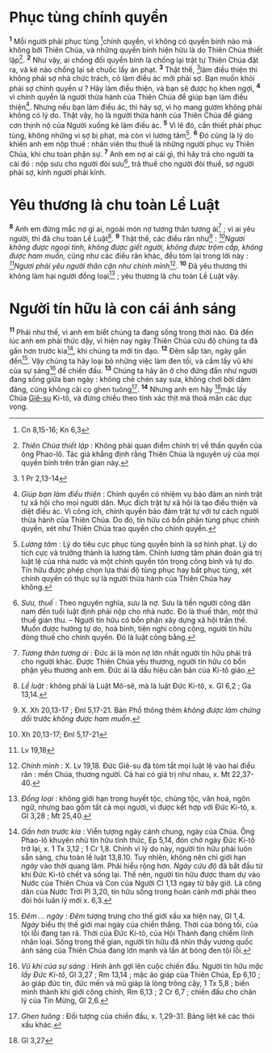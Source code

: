 # Phục tùng chính quyền
<sup><b>1</b></sup> Mỗi người phải phục tùng [^1@-f87dec41-a1d0-4b8a-b5e3-17a513e6a95f]chính quyền, vì không có quyền bính nào mà không bởi Thiên Chúa, và những quyền bính hiện hữu là do Thiên Chúa thiết lập[^1-f87dec41-a1d0-4b8a-b5e3-17a513e6a95f]. <sup><b>2</b></sup> Như vậy, ai chống đối quyền bính là chống lại trật tự Thiên Chúa đặt ra, và kẻ nào chống lại sẽ chuốc lấy án phạt. <sup><b>3</b></sup> Thật thế, [^2@-f87dec41-a1d0-4b8a-b5e3-17a513e6a95f]làm điều thiện thì không phải sợ nhà chức trách, có làm điều ác mới phải sợ. Bạn muốn khỏi phải sợ chính quyền ư ? Hãy làm điều thiện, và bạn sẽ được họ khen ngợi, <sup><b>4</b></sup> vì chính quyền là người thừa hành của Thiên Chúa để giúp bạn làm điều thiện[^2-f87dec41-a1d0-4b8a-b5e3-17a513e6a95f]. Nhưng nếu bạn làm điều ác, thì hãy sợ, vì họ mang gươm không phải không có lý do. Thật vậy, họ là người thừa hành của Thiên Chúa để giáng cơn thịnh nộ của Người xuống kẻ làm điều ác. <sup><b>5</b></sup> Vì lẽ đó, cần thiết phải phục tùng, không những vì sợ bị phạt, mà còn vì lương tâm[^3-f87dec41-a1d0-4b8a-b5e3-17a513e6a95f]. <sup><b>6</b></sup> Đó cũng là lý do khiến anh em nộp thuế : nhân viên thu thuế là những người phục vụ Thiên Chúa, khi chu toàn phận sự. <sup><b>7</b></sup> Anh em nợ ai cái gì, thì hãy trả cho người ta cái đó : nộp sưu cho người đòi sưu[^4-f87dec41-a1d0-4b8a-b5e3-17a513e6a95f], trả thuế cho người đòi thuế, sợ người phải sợ, kính người phải kính.

# Yêu thương là chu toàn Lề Luật
<sup><b>8</b></sup> Anh em đừng mắc nợ gì ai, ngoài món nợ tương thân tương ái[^5-f87dec41-a1d0-4b8a-b5e3-17a513e6a95f] ; vì ai yêu người, thì đã chu toàn Lề Luật[^6-f87dec41-a1d0-4b8a-b5e3-17a513e6a95f]. <sup><b>9</b></sup> Thật thế, các điều răn như[^7-f87dec41-a1d0-4b8a-b5e3-17a513e6a95f] : *[^3@-f87dec41-a1d0-4b8a-b5e3-17a513e6a95f]Ngươi không được ngoại tình, không được giết người, không được trộm cắp, không được ham muốn,* cũng như các điều răn khác, đều tóm lại trong lời này : *[^4@-f87dec41-a1d0-4b8a-b5e3-17a513e6a95f]Ngươi phải yêu người thân cận như chính mình*[^8-f87dec41-a1d0-4b8a-b5e3-17a513e6a95f]. <sup><b>10</b></sup> Đã yêu thương thì không làm hại người đồng loại[^9-f87dec41-a1d0-4b8a-b5e3-17a513e6a95f] ; yêu thương là chu toàn Lề Luật vậy.

# Người tín hữu là con cái ánh sáng
<sup><b>11</b></sup> Phải như thế, vì anh em biết chúng ta đang sống trong thời nào. Đã đến lúc anh em phải thức dậy, vì hiện nay ngày Thiên Chúa cứu độ chúng ta đã gần hơn trước kia[^10-f87dec41-a1d0-4b8a-b5e3-17a513e6a95f], khi chúng ta mới tin đạo. <sup><b>12</b></sup> Đêm sắp tàn, ngày gần đến[^11-f87dec41-a1d0-4b8a-b5e3-17a513e6a95f]. Vậy chúng ta hãy loại bỏ những việc làm đen tối, và cầm lấy vũ khí của sự sáng[^12-f87dec41-a1d0-4b8a-b5e3-17a513e6a95f] để chiến đấu. <sup><b>13</b></sup> Chúng ta hãy ăn ở cho đứng đắn như người đang sống giữa ban ngày : không chè chén say sưa, không chơi bời dâm đãng, cũng không cãi cọ ghen tuông[^13-f87dec41-a1d0-4b8a-b5e3-17a513e6a95f]. <sup><b>14</b></sup> Nhưng anh em hãy [^5@-f87dec41-a1d0-4b8a-b5e3-17a513e6a95f]mặc lấy Chúa [Giê-su]() Ki-tô, và đừng chiều theo tính xác thịt mà thoả mãn các dục vọng.

[^1-f87dec41-a1d0-4b8a-b5e3-17a513e6a95f]: *Thiên Chúa thiết lập* : Không phải quan điểm chính trị về thần quyền của ông Phao-lô. Tác giả khẳng định rằng Thiên Chúa là nguyên uỷ của mọi quyền bính trên trần gian này.
[^2-f87dec41-a1d0-4b8a-b5e3-17a513e6a95f]: *Giúp bạn làm điều thiện* : Chính quyền có nhiệm vụ bảo đảm an ninh trật tự xã hội cho mọi người dân. Mục đích trật tự xã hội là tạo điều thiện và diệt điều ác. Vì công ích, chính quyền bảo đảm trật tự với tư cách người thừa hành của Thiên Chúa. Do đó, tín hữu có bổn phận tùng phục chính quyền, xét như Thiên Chúa trao quyền cho chính quyền.
[^3-f87dec41-a1d0-4b8a-b5e3-17a513e6a95f]: *Lương tâm* : Lý do tiêu cực phục tùng quyền bính là sợ hình phạt. Lý do tích cực và trưởng thành là lương tâm. Chính lương tâm phán đoán giá trị luật lệ của nhà nước và một chính quyền tôn trọng công bình và tự do. Tín hữu được phép chọn lựa thái độ tùng phục hay bất phục tùng, xét chính quyền có thực sự là người thừa hành của Thiên Chúa hay không.
[^4-f87dec41-a1d0-4b8a-b5e3-17a513e6a95f]: *Sưu, thuế* : Theo nguyên nghĩa, *sưu* là nợ. Sưu là tiền người công dân nam đến tuổi luật định phải nộp cho nhà nước. Đó là thuế thân, một thứ thuế gián thu. – Người tín hữu có bổn phận xây dựng xã hội trần thế. Muốn được hưởng tự do, hoà bình, tiện nghi công cộng, người tín hữu đóng thuế cho chính quyền. Đó là luật công bằng.
[^5-f87dec41-a1d0-4b8a-b5e3-17a513e6a95f]: *Tương thân tương ái* : Đức ái là món nợ lớn nhất người tín hữu phải trả cho người khác. Được Thiên Chúa yêu thương, người tín hữu có bổn phận yêu thương anh em. Đức ái là dấu hiệu căn bản của Ki-tô giáo.
[^6-f87dec41-a1d0-4b8a-b5e3-17a513e6a95f]: *Lề luật* : không phải là Luật Mô-sê, mà là luật Đức Ki-tô, x. Gl 6,2 ; Ga 13,14.
[^7-f87dec41-a1d0-4b8a-b5e3-17a513e6a95f]: X. Xh 20,13-17 ; Đnl 5,17-21. Bản Phổ thông thêm *không được làm chứng dối* trước *không được ham muốn*.
[^8-f87dec41-a1d0-4b8a-b5e3-17a513e6a95f]: *Chính mình* : X. Lv 19,18. Đức Giê-su đã tóm tắt mọi luật lệ vào hai điều răn : mến Chúa, thương người. Cả hai có giá trị như nhau, x. Mt 22,37-40.
[^9-f87dec41-a1d0-4b8a-b5e3-17a513e6a95f]: *Đồng loại* : không giới hạn trong huyết tộc, chủng tộc, văn hoá, ngôn ngữ, nhưng bao gồm tất cả mọi người, vì được kết hợp với Đức Ki-tô, x. Gl 3,28 ; Mt 25,40.
[^10-f87dec41-a1d0-4b8a-b5e3-17a513e6a95f]: *Gần hơn trước kia* : Viễn tượng ngày cánh chung, ngày của Chúa. Ông Phao-lô khuyên nhủ tín hữu tỉnh thức, Ep 5,14, đón chờ ngày Đức Ki-tô trở lại, x. 1 Tx 3,12 ; 1 Cr 1,8. Chính vì lý do này, người tín hữu phải luôn sẵn sàng, chu toàn lề luật 13,8.10. Tuy nhiên, không nên chỉ giới hạn *ngày* vào thời quang lâm. Phải hiểu rộng hơn. *Ngày cứu độ* đã bắt đầu từ khi Đức Ki-tô chết và sống lại. Thế nên, người tín hữu được tham dự vào Nước của Thiên Chúa và Con của Người Cl 1,13 ngay từ bây giờ. Là công dân của Nước Trời Pl 3,20, tín hữu sống trong hoàn cảnh mới phải theo đòi hỏi luân lý mới x. 6,3.
[^11-f87dec41-a1d0-4b8a-b5e3-17a513e6a95f]: *Đêm ... ngày* : *Đêm* tượng trưng cho thế giới xấu xa hiện nay, Gl 1,4. *Ngày* biểu thị thế giới mai ngày của chiến thắng. Thời của bóng tối, của tội lỗi đang tan rã. Thời của Đức Ki-tô, của Hội Thánh đang chiếm lĩnh nhân loại. Sống trong thế gian, người tín hữu đã nhìn thấy vương quốc ánh sáng của Thiên Chúa đang lớn mạnh và lấn át bóng đen tội lỗi.
[^12-f87dec41-a1d0-4b8a-b5e3-17a513e6a95f]: *Vũ khí của sự sáng* : Hình ảnh gợi lên cuộc chiến đấu. Người tín hữu *mặc lấy Đức Ki-tô*, Gl 3,27 ; Rm 13,14 ; mặc áo giáp của Thiên Chúa, Ep 6,10 ; áo giáp đức tin, đức mến và mũ giáp là lòng trông cậy, 1 Tx 5,8 ; biến mình thành khí giới công chính, Rm 6,13 ; 2 Cr 6,7 ; chiến đấu cho chân lý của Tin Mừng, Gl 2,6.
[^13-f87dec41-a1d0-4b8a-b5e3-17a513e6a95f]: *Ghen tuông* : Đối tượng của chiến đấu, x. 1,29-31. Bảng liệt kê các thói xấu khác.
[^1@-f87dec41-a1d0-4b8a-b5e3-17a513e6a95f]: Cn 8,15-16; Kn 6,3
[^2@-f87dec41-a1d0-4b8a-b5e3-17a513e6a95f]: 1 Pr 2,13-14
[^3@-f87dec41-a1d0-4b8a-b5e3-17a513e6a95f]: Xh 20,13-17; Đnl 5,17-21
[^4@-f87dec41-a1d0-4b8a-b5e3-17a513e6a95f]: Lv 19,18
[^5@-f87dec41-a1d0-4b8a-b5e3-17a513e6a95f]: Gl 3,27
